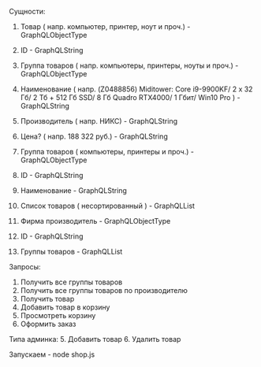 Сущности:

1. Товар ( напр. компьютер, принтер, ноут и проч.) - GraphQLObjectType
  1. ID - GraphQLString
  2. Группа товаров ( напр. компьютеры, принтеры, ноуты и проч.) - GraphQLObjectType
  3. Наименование ( напр. (Z0488856) Miditower: Core i9-9900KF/ 2 x 32 Гб/ 2 Тб + 512 Гб SSD/ 8 Гб Quadro RTX4000/ 1 Гбит/ Win10 Pro ) - GraphQLString
  4. Производитель ( напр. 	НИКС) - GraphQLString
  5. Цена? ( напр. 188 322 руб.) - GraphQLString

2. Группа товаров ( компьютеры, принтеры и проч.) - GraphQLObjectType
  1. ID - GraphQLString
  1. Наименование  - GraphQLString
  2. Список товаров ( несортированный ) - GraphQLList

3. Фирма производитель - GraphQLObjectType
  1. ID - GraphQLString
  2. Группы товаров - GraphQLList




Запросы:

1. Получить все группы товаров
2. Получить все группы товаров по производителю
3. Получить товар
4. Добавить товар в корзину
5. Просмотреть корзину
6. Оформить заказ

Типа админка:
5. Добавить товар
6. Удалить товар

Запускаем - node shop.js
